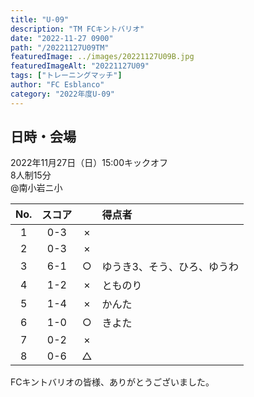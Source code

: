 ```yaml
---
title: "U-09"
description: "TM FCキントバリオ"
date: "2022-11-27 0900"
path: "/20221127U09TM"
featuredImage: ../images/20221127U09B.jpg
featuredImageAlt: "20221127U09"
tags: ["トレーニングマッチ"]
author: "FC Esblanco"
category: "2022年度U-09"
---
```


## 日時・会場

2022年11月27日（日）15:00キックオフ<br>
8人制15分  
@南小岩ニ小  


| No.| スコア |   |得点者  |
|:--:|:------:|:-:|:--------|
| 1  | 0-3 | × ||
| 2  | 0-3 | × ||
| 3  | 6-1 | ○ |ゆうき3、そう、ひろ、ゆうわ|
| 4  | 1-2 | × |とものり|
| 5  | 1-4 | × |かんた|
| 6  | 1-0 | ○ |きよた|
| 7  | 0-2 | × ||
| 8  | 0-6 | △ ||



FCキントバリオの皆様、ありがとうございました。